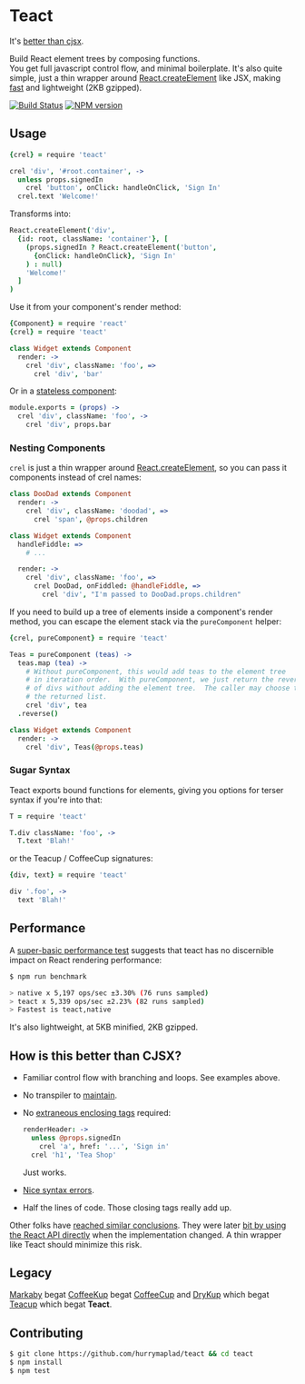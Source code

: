 # Teact

It's [better than cjsx](#how-is-this-better-than-cjsx).

Build React element trees by composing functions.  
You get full javascript control flow, and minimal boilerplate.
It's also quite simple, just a thin wrapper around [React.createElement](https://facebook.github.io/react/docs/top-level-api.html#react.createelement) like JSX, making [fast](#performance) and lightweight (2KB gzipped).

[![Build Status](http://img.shields.io/travis/hurrymaplelad/teact.svg?style=flat-square)](https://travis-ci.org/hurrymaplelad/teact)
[![NPM version](http://img.shields.io/npm/v/teact.svg?style=flat-square)](https://www.npmjs.org/package/teact)

## Usage
```coffee
{crel} = require 'teact'

crel 'div', '#root.container', ->
  unless props.signedIn
    crel 'button', onClick: handleOnClick, 'Sign In'
  crel.text 'Welcome!'
```

Transforms into:

```coffee
React.createElement('div',
  {id: root, className: 'container'}, [
    (props.signedIn ? React.createElement('button',
      {onClick: handleOnClick}, 'Sign In'
    ) : null)
    'Welcome!'
  ]
)
```

Use it from your component's render method:
```coffee
{Component} = require 'react'
{crel} = require 'teact'

class Widget extends Component
  render: ->
    crel 'div', className: 'foo', =>
      crel 'div', 'bar'
```

Or in a [stateless component](https://facebook.github.io/react/docs/reusable-components.html#stateless-functions):

```coffee
module.exports = (props) ->
  crel 'div', className: 'foo', ->
    crel 'div', props.bar
```

### Nesting Components

`crel` is just a thin wrapper around [React.createElement](https://facebook.github.io/react/docs/top-level-api.html#react.createelement),
so you can pass it components instead of crel names:

```coffee
class DooDad extends Component
  render: ->
    crel 'div', className: 'doodad', =>
      crel 'span', @props.children

class Widget extends Component
  handleFiddle: =>
    # ...

  render: ->
    crel 'div', className: 'foo', =>
      crel DooDad, onFiddled: @handleFiddle, =>
        crel 'div', "I'm passed to DooDad.props.children"

```

If you need to build up a tree of elements inside a component's render method, you can
escape the element stack via the `pureComponent` helper:

```coffee
{crel, pureComponent} = require 'teact'

Teas = pureComponent (teas) ->
  teas.map (tea) ->
    # Without pureComponent, this would add teas to the element tree
    # in iteration order.  With pureComponent, we just return the reversed list
    # of divs without adding the element tree.  The caller may choose to add
    # the returned list.
    crel 'div', tea
  .reverse()

class Widget extends Component
  render: ->
    crel 'div', Teas(@props.teas)
```

### Sugar Syntax
Teact exports bound functions for elements, giving you options for
terser syntax if you're into that:

```coffee
T = require 'teact'

T.div className: 'foo', ->
  T.text 'Blah!'
```

or the Teacup / CoffeeCup signatures:

```coffee
{div, text} = require 'teact'

div '.foo', ->
  text 'Blah!'
```

## Performance

A [super-basic performance test](test/benchmarks/index.coffee) suggests that teact has no discernible impact on React rendering performance:

```sh
$ npm run benchmark

> native x 5,197 ops/sec ±3.30% (76 runs sampled)
> teact x 5,339 ops/sec ±2.23% (82 runs sampled)
> Fastest is teact,native
```

It's also lightweight, at 5KB minified, 2KB gzipped.  

## How is this better than CJSX?

- Familiar control flow with branching and loops.  See examples above.
- No transpiler to [maintain](https://github.com/jsdf/coffee-react/issues/28).
- No [extraneous enclosing tags](https://babeljs.io/repl/#?experimental=false&evaluate=true&loose=false&spec=false&code=%3Cdiv%3E%3C%2Fdiv%3E%0A%3Cdiv%3E%3C%2Fdiv%3E) required:

  ```coffee
  renderHeader: ->
    unless @props.signedIn
      crel 'a', href: '...', 'Sign in'
    crel 'h1', 'Tea Shop'
  ```

  Just works.
- [Nice syntax errors](https://github.com/jsdf/coffee-react/issues/32).
- Half the lines of code. Those closing tags really add up.

Other folks have [reached similar conclusions](https://slack-files.com/T024L9M0Y-F02HP4JM3-80d714).  They were later [bit by using the React API directly](https://github.com/planningcenter/react-patterns#jsx) when the implementation changed.  A thin wrapper like Teact should minimize this risk.

## Legacy

[Markaby](http://github.com/markaby/markaby) begat [CoffeeKup](http://github.com/mauricemach/coffeekup) begat
[CoffeeCup](http://github.com/gradus/coffeecup) and [DryKup](http://github.com/mark-hahn/drykup) which begat
[Teacup](http://github.com/goodeggs/teacup) which begat **Teact**.

## Contributing

```sh
$ git clone https://github.com/hurrymaplad/teact && cd teact
$ npm install
$ npm test
```
